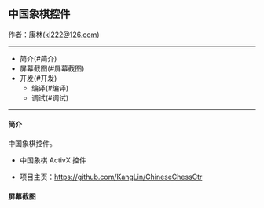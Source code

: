 ## 中国象棋控件

作者：康林(kl222@126.com)

-------------------------
- 简介(#简介)
- 屏幕截图(#屏幕截图)
- 开发(#开发)
  - 编译(#编译)
  - 调试(#调试)

-------------------------

#### 简介
中国象棋控件。

- 中国象棋 ActivX 控件

- 项目主页：https://github.com/KangLin/ChineseChessCtr


#### 屏幕截图
